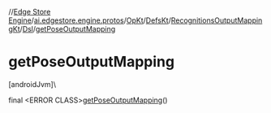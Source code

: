 //[Edge Store Engine](../../../../../../index.md)/[ai.edgestore.engine.protos](../../../../index.md)/[OpKt](../../../index.md)/[DefsKt](../../index.md)/[RecognitionsOutputMappingKt](../index.md)/[Dsl](index.md)/[getPoseOutputMapping](get-pose-output-mapping.md)

# getPoseOutputMapping

[androidJvm]\

final &lt;ERROR CLASS&gt;[getPoseOutputMapping](get-pose-output-mapping.md)()
